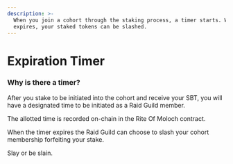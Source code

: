 ```yaml
---
description: >-
  When you join a cohort through the staking process, a timer starts. When it
  expires, your staked tokens can be slashed.
---
```


# Expiration Timer

### Why is there a timer?

After you stake to be initiated into the cohort and receive your SBT, you will have a designated time to be initiated as a Raid Guild member.

The allotted time is recorded on-chain in the Rite Of Moloch contract.

When the timer expires the Raid Guild can choose to slash your cohort membership forfeiting your stake.

Slay or be slain.

<figure><img src="../../.gitbook/assets/expireation-timer.png" alt=""><figcaption></figcaption></figure>
